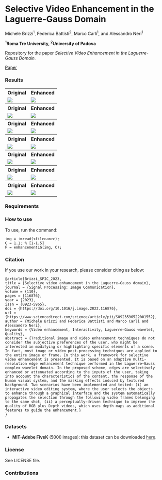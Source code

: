 # Selective Video Enhancement in the Laguerre-Gauss Domain

Michele Brizzi<sup>1</sup>, Federica Battisti<sup>2</sup>, Marco Carli<sup>1</sup>, and Alessandro Neri<sup>1</sup>

**<sup>1</sup>Roma Tre University, <sup>2</sup>University of Padova**

<p>
   Repository for the paper <i>Selective Video Enhancement in the Laguerre-Gauss Domain</i>.
</p>

[Paper](https://www.sciencedirect.com/science/article/pii/S0923596522001552)

### Results

<table>
   <tr>
      <th>Original</th>
      <th>Enhanced</th>
   </tr>
   <tr>
      <td><img src="https://muse.uniroma3.it/wp-content/uploads/2022/06/IMG2770_original.png"/></td>
      <td><img src="https://muse.uniroma3.it/wp-content/uploads/2022/06/IMG2770_enhanced.png"/></td>
   </tr>
   <tr>
      <th>Original</th>
      <th>Enhanced</th>
   </tr>
   <tr>
      <td><img src="https://muse.uniroma3.it/wp-content/uploads/2022/06/IMG2758_original.png"/></td>
      <td><img src="https://muse.uniroma3.it/wp-content/uploads/2022/06/IMG2758_enhanced.png"/></td>
   </tr>
   <tr>
      <th>Original</th>
      <th>Enhanced</th>
   </tr>
   <tr>
      <td><img src="https://muse.uniroma3.it/wp-content/uploads/2022/06/IMG2821_original.png"/></td>
      <td><img src="https://muse.uniroma3.it/wp-content/uploads/2022/06/IMG2821_enhanced.png"/></td>
   </tr>
   <tr>
      <th>Original</th>
      <th>Enhanced</th>
   </tr>
   <tr>
      <td><img src="https://muse.uniroma3.it/wp-content/uploads/2022/06/IMG8_original.png"/></td>
      <td><img src="https://muse.uniroma3.it/wp-content/uploads/2022/06/IMG8_enhanced.png"/></td>
   </tr>
   <tr>
      <th>Original</th>
      <th>Enhanced</th>
   </tr>
   <tr>
      <td><img src="https://muse.uniroma3.it/wp-content/uploads/2022/06/IMG3_original.png"/></td>
      <td><img src="https://muse.uniroma3.it/wp-content/uploads/2022/06/IMG3_enhanced.png"/></td>
   </tr>
   <tr>
      <th>Original</th>
      <th>Enhanced</th>
   </tr>
   <tr>
      <td><img src="https://muse.uniroma3.it/wp-content/uploads/2022/06/IMG113_original.png"/></td>
      <td><img src="https://muse.uniroma3.it/wp-content/uploads/2022/06/IMG113_enhanced.png"/></td>
   </tr>
   <tr>
      <th>Original</th>
      <th>Enhanced</th>
   </tr>
   <tr>
      <td><img src="https://muse.uniroma3.it/wp-content/uploads/2022/06/IMG75_original.png"/></td>
      <td><img src="https://muse.uniroma3.it/wp-content/uploads/2022/06/IMG75_enhanced.png"/></td>
   </tr>
</table>

### Requirements


### How to use
To use, run the command:

```
img = imread(<filename>);
C = 1.1; % [1-1.5]
F = enhancementLG(img, C);
```

### Citation

If you use our work in your research, please consider citing as below:

```
@article{Brizzi_SPIC_2023,
title = {Selective video enhancement in the Laguerre–Gauss domain},
journal = {Signal Processing: Image Communication},
volume = {110},
pages = {116876},
year = {2023},
issn = {0923-5965},
doi = {https://doi.org/10.1016/j.image.2022.116876},
url = {https://www.sciencedirect.com/science/article/pii/S0923596522001552},
author = {Michele Brizzi and Federica Battisti and Marco Carli and Alessandro Neri},
keywords = {Video enhancement, Interactivity, Laguerre–Gauss wavelet, Quality},
abstract = {Traditional image and video enhancement techniques do not consider the subjective preferences of the user, who might be interested in modifying or highlighting specific elements of a scene. In fact, most image or video post-processing techniques are applied to the entire image or frame. In this work, a framework for selective video enhancement is presented. It is based on an adaptive multi-resolution edge enhancement technique performed in the Laguerre–Gauss complex wavelet domain. In the proposed scheme, edges are selectively enhanced or attenuated according to the inputs of the user, taking into account the characteristics of the content, the response of the human visual system, and the masking effects induced by textured background. Two scenarios have been implemented and tested: (i) an interactive video editing system, where the user selects the objects to enhance through a graphical interface and the system automatically propagates the selection through the following video frames belonging to the same shot, (ii) a perceptually-driven technique to improve the quality of RGB plus Depth videos, which uses depth maps as additional features to guide the enhancement.}
}
```

### Datasets
* __MIT-Adobe FiveK__ (5000 images): this dataset can be downloaded [here](https://data.csail.mit.edu/graphics/fivek/).

### License
See LICENSE file.

### Contributions
